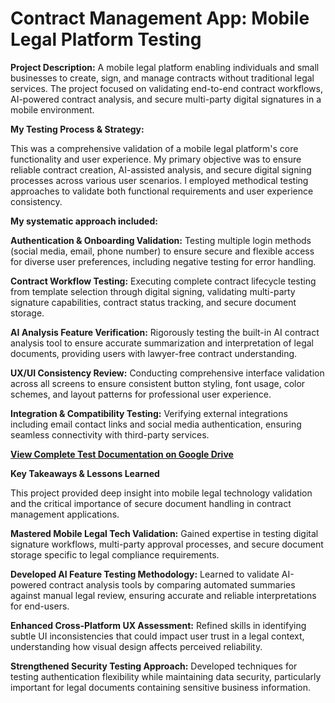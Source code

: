 # Contract Management App: Mobile Legal Platform Testing

**Project Description:** A mobile legal platform enabling individuals and small businesses to create, sign, and manage contracts without traditional legal services. The project focused on validating end-to-end contract workflows, AI-powered contract analysis, and secure multi-party digital signatures in a mobile environment.

**My Testing Process & Strategy:**

This was a comprehensive validation of a mobile legal platform's core functionality and user experience. My primary objective was to ensure reliable contract creation, AI-assisted analysis, and secure digital signing processes across various user scenarios. I employed methodical testing approaches to validate both functional requirements and user experience consistency.

**My systematic approach included:**

**Authentication & Onboarding Validation:** Testing multiple login methods (social media, email, phone number) to ensure secure and flexible access for diverse user preferences, including negative testing for error handling.

**Contract Workflow Testing:** Executing complete contract lifecycle testing from template selection through digital signing, validating multi-party signature capabilities, contract status tracking, and secure document storage.

**AI Analysis Feature Verification:** Rigorously testing the built-in AI contract analysis tool to ensure accurate summarization and interpretation of legal documents, providing users with lawyer-free contract understanding.

**UX/UI Consistency Review:** Conducting comprehensive interface validation across all screens to ensure consistent button styling, font usage, color schemes, and layout patterns for professional user experience.

**Integration & Compatibility Testing:** Verifying external integrations including email contact links and social media authentication, ensuring seamless connectivity with third-party services.

**[View Complete Test Documentation on Google Drive](https://docs.google.com/spreadsheets/d/1Usl1jjNAkq7oaDkxVcjwF9klKC5WEQorLGDUkMmwoFc/edit?usp=sharing)**

**Key Takeaways & Lessons Learned**

This project provided deep insight into mobile legal technology validation and the critical importance of secure document handling in contract management applications.

**Mastered Mobile Legal Tech Validation:** Gained expertise in testing digital signature workflows, multi-party approval processes, and secure document storage specific to legal compliance requirements.

**Developed AI Feature Testing Methodology:** Learned to validate AI-powered contract analysis tools by comparing automated summaries against manual legal review, ensuring accurate and reliable interpretations for end-users.

**Enhanced Cross-Platform UX Assessment:** Refined skills in identifying subtle UI inconsistencies that could impact user trust in a legal context, understanding how visual design affects perceived reliability.

**Strengthened Security Testing Approach:** Developed techniques for testing authentication flexibility while maintaining data security, particularly important for legal documents containing sensitive business information.
